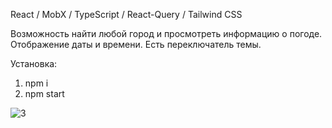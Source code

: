 React / MobX / TypeScript / React-Query / Tailwind CSS

Возможность найти любой город и просмотреть информацию о погоде. Отображение даты и времени. Есть переключатель темы.

Установка:
1. npm i
2. npm start

![3](https://user-images.githubusercontent.com/117946676/221057573-c6f4005d-bb13-4bc4-9651-32929359dc09.png)
